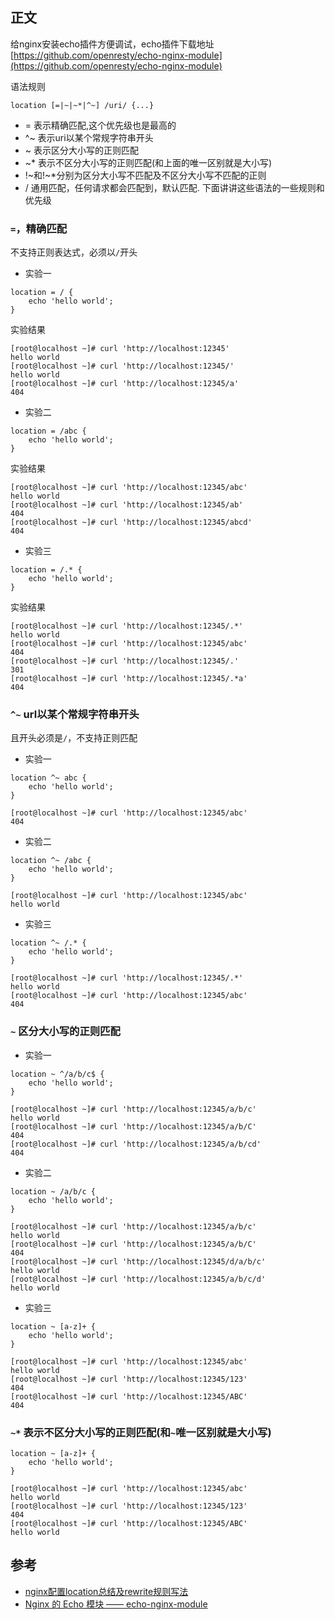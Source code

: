 ## 正文

给nginx安装echo插件方便调试，echo插件下载地址[https://github.com/openresty/echo-nginx-module](https://github.com/openresty/echo-nginx-module)

语法规则

`location [=|~|~*|^~] /uri/ {...}`

- = 表示精确匹配,这个优先级也是最高的
- ^~ 表示uri以某个常规字符串开头
- ~ 表示区分大小写的正则匹配 
- ~* 表示不区分大小写的正则匹配(和上面的唯一区别就是大小写) 
- !~和!~*分别为区分大小写不匹配及不区分大小写不匹配的正则
- / 通用匹配，任何请求都会匹配到，默认匹配. 下面讲讲这些语法的一些规则和优先级

### `=`，精确匹配

不支持正则表达式，必须以`/`开头

- 实验一

```
location = / {
    echo 'hello world';
}
```

实验结果

```
[root@localhost ~]# curl 'http://localhost:12345'
hello world
[root@localhost ~]# curl 'http://localhost:12345/'
hello world
[root@localhost ~]# curl 'http://localhost:12345/a'
404
```

- 实验二

```
location = /abc {
    echo 'hello world';
}
```

实验结果

```
[root@localhost ~]# curl 'http://localhost:12345/abc'
hello world
[root@localhost ~]# curl 'http://localhost:12345/ab'
404
[root@localhost ~]# curl 'http://localhost:12345/abcd'
404
```

- 实验三

```
location = /.* {
    echo 'hello world';
}
```

实验结果

```
[root@localhost ~]# curl 'http://localhost:12345/.*'
hello world
[root@localhost ~]# curl 'http://localhost:12345/abc'
404
[root@localhost ~]# curl 'http://localhost:12345/.'
301
[root@localhost ~]# curl 'http://localhost:12345/.*a'
404
```

### `^~` url以某个常规字符串开头

且开头必须是`/`，不支持正则匹配

- 实验一

```
location ^~ abc {
    echo 'hello world';
}
```

```
[root@localhost ~]# curl 'http://localhost:12345/abc'
404
```

- 实验二

```
location ^~ /abc {
    echo 'hello world';
}
```

```
[root@localhost ~]# curl 'http://localhost:12345/abc'
hello world
```

- 实验三

```
location ^~ /.* {
    echo 'hello world';
}
```

```
[root@localhost ~]# curl 'http://localhost:12345/.*'
hello world
[root@localhost ~]# curl 'http://localhost:12345/abc'
404
```

### `~` 区分大小写的正则匹配

- 实验一

```
location ~ ^/a/b/c$ {
    echo 'hello world';
}
```

```
[root@localhost ~]# curl 'http://localhost:12345/a/b/c'
hello world
[root@localhost ~]# curl 'http://localhost:12345/a/b/C'
404
[root@localhost ~]# curl 'http://localhost:12345/a/b/cd'
404
```

- 实验二

```
location ~ /a/b/c {
    echo 'hello world';
}
```

```
[root@localhost ~]# curl 'http://localhost:12345/a/b/c'
hello world
[root@localhost ~]# curl 'http://localhost:12345/a/b/C'
404
[root@localhost ~]# curl 'http://localhost:12345/d/a/b/c'
hello world
[root@localhost ~]# curl 'http://localhost:12345/a/b/c/d'
hello world
```

- 实验三

```
location ~ [a-z]+ {
    echo 'hello world';
}
```

```
[root@localhost ~]# curl 'http://localhost:12345/abc'
hello world
[root@localhost ~]# curl 'http://localhost:12345/123'
404
[root@localhost ~]# curl 'http://localhost:12345/ABC'
404
```

### `~*` 表示不区分大小写的正则匹配(和`~`唯一区别就是大小写)

```
location ~ [a-z]+ {
    echo 'hello world';
}
```

```
[root@localhost ~]# curl 'http://localhost:12345/abc'
hello world
[root@localhost ~]# curl 'http://localhost:12345/123'
404
[root@localhost ~]# curl 'http://localhost:12345/ABC'
hello world
```



## 参考

- [nginx配置location总结及rewrite规则写法](http://seanlook.com/2015/05/17/nginx-location-rewrite/)
- [Nginx 的 Echo 模块 —— echo-nginx-module](http://www.oschina.net/question/12_45735)